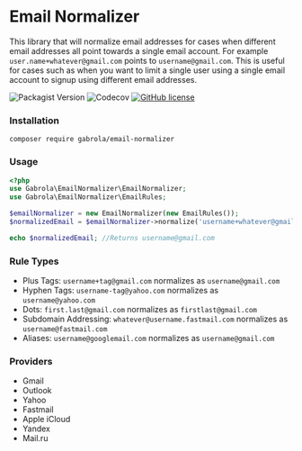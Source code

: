 # Email Normalizer
This library that will normalize email addresses for cases when different email addresses all point towards a single email account.
For example `user.name+whatever@gmail.com` points to `username@gmail.com`.
This is useful for cases such as when you want to limit a single user using a single email account to signup using different email addresses.

![Packagist Version](https://img.shields.io/packagist/v/Gabrola/email-normalizer)
![Codecov](https://img.shields.io/codecov/c/github/Gabrola/email-normalizer)
[![GitHub license](https://img.shields.io/github/license/Gabrola/email-normalizer)](https://github.com/Gabrola/email-normalizer/blob/master/LICENSE)

### Installation
```shell script
composer require gabrola/email-normalizer
```

### Usage
```php
<?php
use Gabrola\EmailNormalizer\EmailNormalizer;
use Gabrola\EmailNormalizer\EmailRules;

$emailNormalizer = new EmailNormalizer(new EmailRules());
$normalizedEmail = $emailNormalizer->normalize('username+whatever@gmail.com');

echo $normalizedEmail; //Returns username@gmail.com
```

### Rule Types

- Plus Tags: `username+tag@gmail.com` normalizes as `username@gmail.com`
- Hyphen Tags: `username-tag@yahoo.com` normalizes as `username@yahoo.com`
- Dots: `first.last@gmail.com` normalizes as `firstlast@gmail.com`
- Subdomain Addressing: `whatever@username.fastmail.com` normalizes as `username@fastmail.com`
- Aliases: `username@googlemail.com` normalizes as `username@gmail.com`

### Providers

 - Gmail
 - Outlook
 - Yahoo
 - Fastmail
 - Apple iCloud
 - Yandex
 - Mail.ru